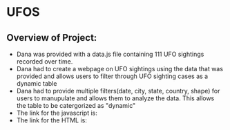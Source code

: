 # UFOS

## Overview of Project:
- Dana was provided with a data.js file containing 111 UFO sightings recorded over time.
- Dana had to create a webpage on UFO sightings using the data that was provided and allows users to filter through UFO sighting cases as a dynamic table
- Dana had to provide multiple filters(date, city, state, country, shape) for users to manupulate and allows them to analyze the data. This allows the table to be catergorized as "dynamic"
- The link for the javascript is:
- The link for the HTML is:

